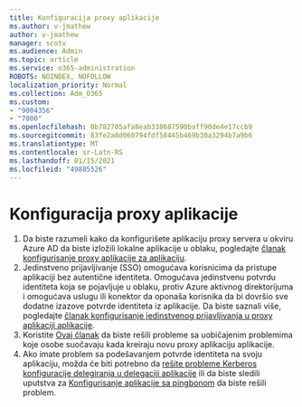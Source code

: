 ```yaml
---
title: Konfiguracija proxy aplikacije
ms.author: v-jmathew
author: v-jmathew
manager: scotv
ms.audience: Admin
ms.topic: article
ms.service: o365-administration
ROBOTS: NOINDEX, NOFOLLOW
localization_priority: Normal
ms.collection: Adm_O365
ms.custom:
- "9004356"
- "7800"
ms.openlocfilehash: 0b782705afa8eab338687590baff90de4e17ccb9
ms.sourcegitcommit: 83fe2a8d060794fdf58445b469b30a3294b7a9b6
ms.translationtype: MT
ms.contentlocale: sr-Latn-RS
ms.lasthandoff: 01/15/2021
ms.locfileid: "49885526"
---
```

# <a name="app-proxy-configuration"></a>Konfiguracija proxy aplikacije

1. Da biste razumeli kako da konfigurišete aplikaciju proxy servera u okviru Azure AD da biste izložili lokalne aplikacije u oblaku, pogledajte [članak konfigurisanje proxy aplikacije za aplikaciju](https://docs.microsoft.com/azure/active-directory/application-proxy-config-how-to).
2. Jedinstveno prijavljivanje (SSO) omogućava korisnicima da pristupe aplikaciji bez autentične identiteta. Omogućava jedinstvenu potvrdu identiteta koja se pojavljuje u oblaku, protiv Azure aktivnog direktorijuma i omogućava uslugu ili konektor da oponaša korisnika da bi dovršio sve dodatne izazove potvrde identiteta iz aplikacije. Da biste saznali više, pogledajte [članak konfigurisanje jedinstvenog prijavljivanja u proxy aplikaciji aplikacije](https://docs.microsoft.com/azure/active-directory/application-proxy-config-sso-how-to).
3. Koristite [Ovaj članak](https://docs.microsoft.com/azure/active-directory/application-proxy-config-problem) da biste rešili probleme sa uobičajenim problemima koje osobe suočavaju kada kreiraju novu proxy aplikaciju aplikacije.
4. Ako imate problem sa podešavanjem potvrde identiteta na svoju aplikaciju, možda će biti potrebno da [rešite probleme Kerberos konfiguracije delegiranja u delegaciji aplikacije](https://docs.microsoft.com/azure/active-directory/application-proxy-back-end-kerberos-constrained-delegation-how-to) ili da biste sledili uputstva za [Konfigurisanje aplikacije sa pingbonom](https://docs.microsoft.com/azure/active-directory/application-proxy-back-end-ping-access-how-to) da biste rešili problem.
